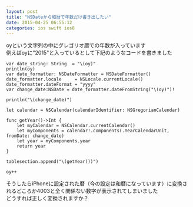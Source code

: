 ```yaml
---
layout: post
title: "NSDateから和暦で年数だけ書き出したい"
date: 2015-04-25 06:55:12
categories: ios swift ios8
---
```

<p>oyという文字列の中にグレゴリオ暦での年数が入っています<br>
例えばoyに"2015"と入っているとして下記のようなコードを書きました</p>

<pre><code>var date_string: String  = "\(oy)"
println(oy)
var date_formatter: NSDateFormatter = NSDateFormatter()
date_formatter.locale     = NSLocale.currentLocale()
date_formatter.dateFormat = "yyyy"
var change_date:NSDate = date_formatter.dateFromString("\(oy)")!

println("\(change_date)")

let calendar = NSCalendar(calendarIdentifier: NSGregorianCalendar)

func getYear()-&gt;Int {
    let myCalendar = NSCalendar.currentCalendar()
    let myComponents = calendar!.components(.YearCalendarUnit, fromDate: change_date)
    let year = myComponents.year
    return year
}

tablesection.append("\(getYear())")

oy++
</code></pre>

<p>そうしたらiPhoneに設定された暦（今の設定は和暦になっています）に変換されるどころか4003と全く関係ない数字が表示されてしまいました<br>
どうすれば正しく変換されますか？</p>
